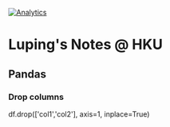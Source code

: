 [![Analytics](https://ga-beacon.appspot.com/UA-80121379-2/notes-python)](https://github.com/lazydingding/note)


# Luping's Notes @ HKU

## Pandas

### Drop columns
df.drop(['col1','col2'], axis=1, inplace=True)
